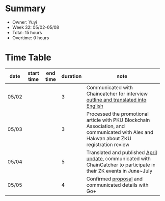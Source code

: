 # Summary
* Owner: Yuyi
* Week 32: 05/02-05/08
* Total: 15 hours
* Overtime: 0 hours

# Time Table
| date  | start time  | end time | duration  |  note |
|---|---|---|---|---|
| 05/02 |   |   | 3 | Communicated with Chaincatcher for interview [outline and translated into English](https://docs.google.com/document/d/1J9bhigoCV9eL7skoW8RIOXNcnHKahVxF-gwvb_9bhoQ/edit?usp=sharing)   |
| 05/03 |   |   | 3 | Processed the promotional article with PKU Blockchain Association, and communicated with Alex and Hakwan about ZKU registration review  |
| 05/04 |   |   | 5 | Translated and published [April update](https://mp.weixin.qq.com/s/eOVWZT4udh-yfKGM2KlfTA), communicated with ChainCatcher to participate in their ZK events in June~July  |
| 05/05 |   |   | 4 | Confirmed [proposal](https://talk.harmony.one/t/title-go-security-build-everyones-security-tool-in-web3-for-harmony/18292) and communicated details with Go+  |
